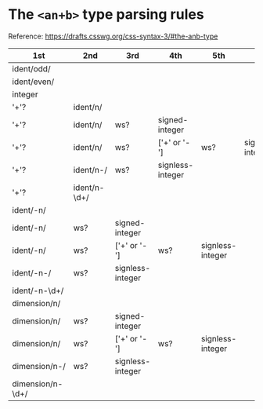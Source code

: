 # The `<an+b>` type parsing rules

Reference: https://drafts.csswg.org/css-syntax-3/#the-anb-type

| 1st              | 2nd          | 3rd              | 4th              | 5th              | 6th              |
|------------------|--------------|------------------|------------------|------------------|------------------|
| ident/odd/       |              |                  |                  |                  |                  |
| ident/even/      |              |                  |                  |                  |                  |
| integer          |              |                  |                  |                  |                  |
| '+'?             | ident/n/     |                  |                  |                  |                  |
| '+'?             | ident/n/     | ws?              | signed-integer   |                  |                  |
| '+'?             | ident/n/     | ws?              | ['+' or '-']     | ws?              | signless-integer |
| '+'?             | ident/n-/    | ws?              | signless-integer |                  |                  |
| '+'?             | ident/n-\d+/ |                  |                  |                  |                  |
| ident/-n/        |              |                  |                  |                  |                  |
| ident/-n/        | ws?          | signed-integer   |                  |                  |                  |
| ident/-n/        | ws?          | ['+' or '-']     | ws?              | signless-integer |                  |
| ident/-n-/       | ws?          | signless-integer |                  |                  |                  |
| ident/-n-\d+/    |              |                  |                  |                  |                  |
| dimension/n/     |              |                  |                  |                  |                  |
| dimension/n/     | ws?          | signed-integer   |                  |                  |                  |
| dimension/n/     | ws?          | ['+' or '-']     | ws?              | signless-integer |                  |
| dimension/n-/    | ws?          | signless-integer |                  |                  |                  |
| dimension/n-\d+/ |              |                  |                  |                  |                  |

